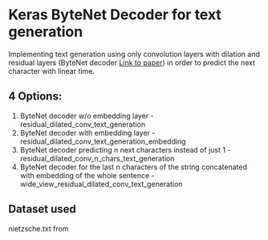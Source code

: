 # Keras ByteNet Decoder for text generation
Implementing text generation using only convolution layers with dilation and residual layers
(ByteNet decoder [Link to paper](https://arxiv.org/pdf/1610.10099.pdf)) in order to predict the next character with
linear time.

## 4 Options:
1) ByteNet decoder w/o embedding layer - residual_dilated_conv_text_generation
2) ByteNet decoder with embedding layer - residual_dilated_conv_text_generation_embedding
3) ByteNet decoder predicting n next characters instead of just 1 - residual_dilated_conv_n_chars_text_generation
4) ByteNet decoder for the last n characters of the string concatenated with embedding of the whole sentence -
wide_view_residual_dilated_conv_text_generation

## Dataset used
nietzsche.txt from

